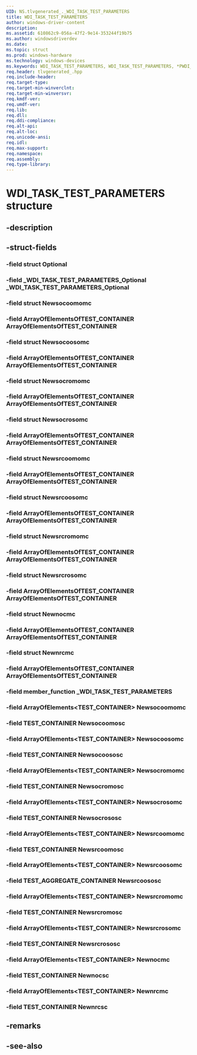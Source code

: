 ```yaml
---
UID: NS.tlvgenerated_._WDI_TASK_TEST_PARAMETERS
title: WDI_TASK_TEST_PARAMETERS
author: windows-driver-content
description: 
ms.assetid: 610862c9-056a-47f2-9e14-353244f19b75
ms.author: windowsdriverdev
ms.date: 
ms.topic: struct
ms.prod: windows-hardware
ms.technology: windows-devices
ms.keywords: WDI_TASK_TEST_PARAMETERS, WDI_TASK_TEST_PARAMETERS, *PWDI_TASK_TEST_PARAMETERS
req.header: tlvgenerated_.hpp
req.include-header:
req.target-type:
req.target-min-winverclnt:
req.target-min-winversvr:
req.kmdf-ver:
req.umdf-ver:
req.lib:
req.dll:
req.ddi-compliance:
req.alt-api:
req.alt-loc:
req.unicode-ansi:
req.idl:
req.max-support:
req.namespace:
req.assembly:
req.type-library:
---
```


# WDI_TASK_TEST_PARAMETERS structure

## -description



## -struct-fields

### -field struct Optional			
 	
### -field _WDI_TASK_TEST_PARAMETERS_Optional _WDI_TASK_TEST_PARAMETERS_Optional			
 	
### -field struct Newsocoomomc			
 	
### -field ArrayOfElementsOfTEST_CONTAINER ArrayOfElementsOfTEST_CONTAINER			
 	
### -field struct Newsocoosomc			
 	
### -field ArrayOfElementsOfTEST_CONTAINER ArrayOfElementsOfTEST_CONTAINER			
 	
### -field struct Newsocromomc			
 	
### -field ArrayOfElementsOfTEST_CONTAINER ArrayOfElementsOfTEST_CONTAINER			
 	
### -field struct Newsocrosomc			
 	
### -field ArrayOfElementsOfTEST_CONTAINER ArrayOfElementsOfTEST_CONTAINER			
 	
### -field struct Newsrcoomomc			
 	
### -field ArrayOfElementsOfTEST_CONTAINER ArrayOfElementsOfTEST_CONTAINER			
 	
### -field struct Newsrcoosomc			
 	
### -field ArrayOfElementsOfTEST_CONTAINER ArrayOfElementsOfTEST_CONTAINER			
 	
### -field struct Newsrcromomc			
 	
### -field ArrayOfElementsOfTEST_CONTAINER ArrayOfElementsOfTEST_CONTAINER			
 	
### -field struct Newsrcrosomc			
 	
### -field ArrayOfElementsOfTEST_CONTAINER ArrayOfElementsOfTEST_CONTAINER			
 	
### -field struct Newnocmc			
 	
### -field ArrayOfElementsOfTEST_CONTAINER ArrayOfElementsOfTEST_CONTAINER			
 	
### -field struct Newnrcmc			
 	
### -field ArrayOfElementsOfTEST_CONTAINER ArrayOfElementsOfTEST_CONTAINER			
 	
### -field member_function _WDI_TASK_TEST_PARAMETERS			
 	
### -field ArrayOfElements<TEST_CONTAINER> Newsocoomomc			
 	
### -field TEST_CONTAINER Newsocoomosc			
 	
### -field ArrayOfElements<TEST_CONTAINER> Newsocoosomc			
 	
### -field TEST_CONTAINER Newsocoososc			
 	
### -field ArrayOfElements<TEST_CONTAINER> Newsocromomc			
 	
### -field TEST_CONTAINER Newsocromosc			
 	
### -field ArrayOfElements<TEST_CONTAINER> Newsocrosomc			
 	
### -field TEST_CONTAINER Newsocrososc			
 	
### -field ArrayOfElements<TEST_CONTAINER> Newsrcoomomc			
 	
### -field TEST_CONTAINER Newsrcoomosc			
 	
### -field ArrayOfElements<TEST_CONTAINER> Newsrcoosomc			
 	
### -field TEST_AGGREGATE_CONTAINER Newsrcoososc			
 	
### -field ArrayOfElements<TEST_CONTAINER> Newsrcromomc			
 	
### -field TEST_CONTAINER Newsrcromosc			
 	
### -field ArrayOfElements<TEST_CONTAINER> Newsrcrosomc			
 	
### -field TEST_CONTAINER Newsrcrososc			
 	
### -field ArrayOfElements<TEST_CONTAINER> Newnocmc			
 	
### -field TEST_CONTAINER Newnocsc			
 	
### -field ArrayOfElements<TEST_CONTAINER> Newnrcmc			
 	
### -field TEST_CONTAINER Newnrcsc			
 	
## -remarks

## -see-also
